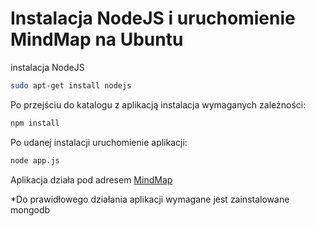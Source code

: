 <h1> Instalacja NodeJS i uruchomienie MindMap na Ubuntu </h1>

instalacja NodeJS

```sh
sudo apt-get install nodejs
```

Po przejściu do katalogu z aplikacją instalacja wymaganych zależności:

```sh
npm install
```

Po udanej instalacji uruchomienie aplikacji:

```sh
node app.js
```

Aplikacja działa pod adresem [MindMap](http://localhost:3000)


<bold>*Do prawidłowego działania aplikacji wymagane jest zainstalowane mongodb</bold>
